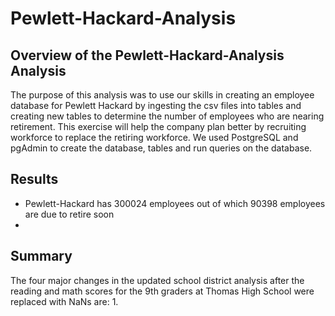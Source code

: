 # Pewlett-Hackard-Analysis

## Overview of the Pewlett-Hackard-Analysis Analysis
The purpose of this analysis was to use our skills in creating an employee database for Pewlett Hackard by ingesting the csv files into tables and creating new tables to determine the number of employees who are nearing retirement. This exercise will help the company plan better by recruiting workforce to replace the retiring workforce. We used PostgreSQL and pgAdmin to create the database, tables and run queries on the database.

## Results

* Pewlett-Hackard has 300024 employees out of which 90398 employees are due to retire soon
* 


## Summary

The four major changes in the updated school district analysis after the reading and math scores for the 9th graders at Thomas High School were replaced with NaNs are:
1. 
